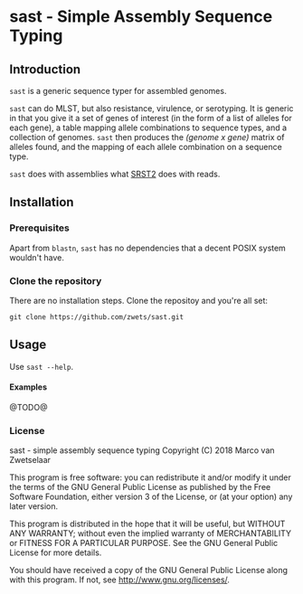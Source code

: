# sast - Simple Assembly Sequence Typing

## Introduction

`sast` is a generic sequence typer for assembled genomes.

`sast` can do MLST, but also resistance, virulence, or serotyping.  It is
generic in that you give it a set of genes of interest (in the form of a
list of alleles for each gene), a table mapping allele combinations to
sequence types, and a collection of genomes.  `sast` then produces the
_(genome x gene)_ matrix of alleles found, and the mapping of each allele
combination on a sequence type.

`sast` does with assemblies what [SRST2](https://github.com/katholt/srst2)
does with reads.


## Installation

### Prerequisites

Apart from `blastn`, `sast` has no dependencies that a decent POSIX system
wouldn't have.

### Clone the repository

There are no installation steps.  Clone the repositoy and you're all set:

    git clone https://github.com/zwets/sast.git


## Usage

Use `sast --help`.


#### Examples

@TODO@


### License

sast - simple assembly sequence typing
Copyright (C) 2018  Marco van Zwetselaar

This program is free software: you can redistribute it and/or modify
it under the terms of the GNU General Public License as published by
the Free Software Foundation, either version 3 of the License, or
(at your option) any later version.

This program is distributed in the hope that it will be useful,
but WITHOUT ANY WARRANTY; without even the implied warranty of
MERCHANTABILITY or FITNESS FOR A PARTICULAR PURPOSE.  See the
GNU General Public License for more details.

You should have received a copy of the GNU General Public License
along with this program.  If not, see <http://www.gnu.org/licenses/>.

